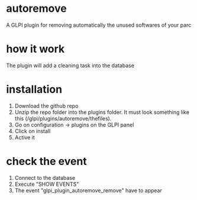 # autoremove
A GLPI plugin for removing automatically the unused softwares of your parc

# how it work
The plugin will add a cleaning task into the database

# installation
1. Download the github repo
2. Unzip the repo folder into the plugins folder. It must look something like this (/glpi/plugins/autoremove/thefiles).
3. Go on configuration -> plugins on the GLPI panel
4. Click on install
5. Active it

# check the event
1. Connect to the database
2. Execute "SHOW EVENTS"
3. The event "glpi_plugin_autoremove_remove" have to appear
